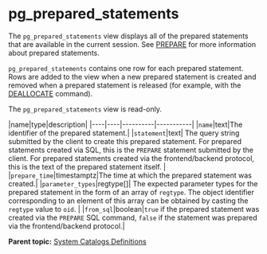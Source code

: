 # pg_prepared_statements

The `pg_prepared_statements` view displays all of the prepared statements that are available in the current session. See [PREPARE](../sql_commands/PREPARE.html) for more information about prepared statements.

`pg_prepared_statements` contains one row for each prepared statement. Rows are added to the view when a new prepared statement is created and removed when a prepared statement is released \(for example, with the [DEALLOCATE](../sql_commands/DEALLOCATE.html) command\).

The `pg_prepared_statements` view is read-only.

|name|type|description|
|----|----|----------|-----------|
|`name`|text|The identifier of the prepared statement.|
|`statement`|text| The query string submitted by the client to create this prepared statement. For prepared statements created via SQL, this is the `PREPARE` statement submitted by the client. For prepared statements created via the frontend/backend protocol, this is the text of the prepared statement itself. |
|`prepare_time`|timestamptz|The time at which the prepared statement was created.|
|`parameter_types`|regtype[]| The expected parameter types for the prepared statement in the form of an array of `regtype`. The object identifier corresponding to an element of this array can be obtained by casting the `regtype` value to `oid`. |
|`from_sql`|boolean|`true` if the prepared statement was created via the `PREPARE` SQL command, `false` if the statement was prepared via the frontend/backend protocol.|

**Parent topic:** [System Catalogs Definitions](../system_catalogs/catalog_ref-html.html)

